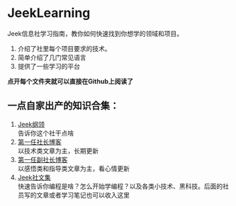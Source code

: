 # JeekLearning
Jeek信息社学习指南，教你如何快速找到你想学的领域和项目。

1. 介绍了社里每个项目要求的技术。
2. 简单介绍了几门常见语言
3. 提供了一些学习的平台

**点开每个文件夹就可以直接在Github上阅读了**

## 一点自家出产的知识合集：
1. [Jeek纲领](https://nichujie.gitbooks.io/jeek-origin/content/) 
<br>告诉你这个社干点啥
2. [第一任社长博客](http://my.csdn.net/nichujie) 
<br>以技术类文章为主，长期更新
3. [第一任副社长博客](http://www.jianshu.com/u/5ac7ecf11d1d) 
<br>以感悟类和指导类文章为主，看心情更新
4. [Jeek社文集](http://www.jianshu.com/c/90d9cf8a0879) 
<br>快速告诉你编程是啥？怎么开始学编程？以及各类小技术、黑科技。后面的社员写的文章或者学习笔记也可以收入这里
